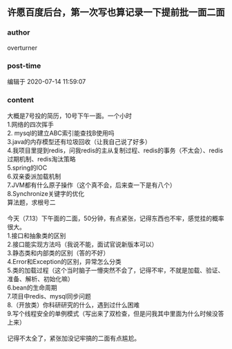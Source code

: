 ## 许愿百度后台，第一次写也算记录一下提前批一面二面
### author 
overturner
### post-time 

编辑于  2020-07-14 11:59:07
### content 
<div class="post-topic-des nc-post-content">
 <div>
  大概是7号投的简历，10号下午一面。一个小时
 </div>
 <div>
  1.网络的四次挥手
 </div>
 <div>
  2. mysql的建立ABC索引能查找B使用吗
 </div>
 <div>
  3.java的内存模型还有垃圾回收（让我自己说了好多）
 </div>
 <div>
  4.我项目里提到redis，问我redis的主从复制过程、redis的事务（不太会）、redis过期机制、redis淘汰策略
 </div>
 <div>
  5.spring的IOC
 </div>
 <div>
  6.双亲委派加载机制
 </div>
 <div>
  7.JVM都有什么原子操作（这个真不会，后来查一下是有八个）
 </div>
 <div>
  8.Synchronize关键字的优化
 </div>
 <div>
  算法题，求根号二
 </div>
 <div>
  <br/>
 </div>
 <div>
  今天（7.13）下午面的二面，50分钟，有点紧张，记得东西也不牢，感觉挂的概率很大。
 </div>
 <div>
  1.接口和抽象类的区别
 </div>
 <div>
  2.接口能实现方法吗（我说不能，面试官说新版本可以）
 </div>
 <div>
  3.静态类和内部类的区别（答的不好）
 </div>
 <div>
  4.Error和Exception的区别，异常怎么分类
 </div>
 <div>
  5.类的加载过程（这个当时脑子一懵突然不会了，记得不牢，不就是加载、验证、准备、解析、初始化嘛）
 </div>
 <div>
  6.bean的生命周期
 </div>
 <div>
  7.项目中redis、mysql同步问题
 </div>
 <div>
  8.（开放类）你科研研究的什么，遇到过什么困难
 </div>
 <div>
  9.写个线程安全的单例模式（写出来了双检查，但是问我其中里面为什么时候没答上来）
 </div>
 <div>
  <br/>
 </div>
 <div>
  记得不太全了，紧张加没记牢搞的二面有点尴尬。
 </div>
</div>
